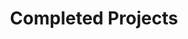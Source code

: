 ---
title: Completed Projects
type: landing
featured:
  images: samsung-memory-l_p4pay8CTM-unsplash.jpg
cascade:
  - _target:
      kind: page
    params:
      show_breadcrumb: true
      
# Optional header image (relative to `static/media/` folder).
sections:
  - block: collection
    content:
      title: Completed Projects
      text: ''
      filters:
        folders:
          - completed
    design:
      view: article-grid
      fill_image: false
      columns: 3
---